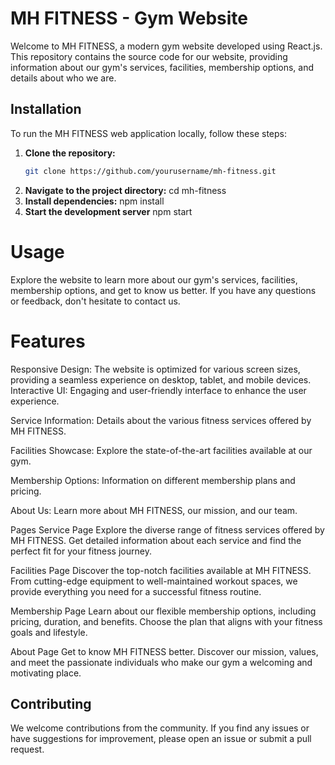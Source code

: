 # MH FITNESS - Gym Website

Welcome to MH FITNESS, a modern gym website developed using React.js. This repository contains the source code for our website, providing information about our gym's services, facilities, membership options, and details about who we are.

## Installation
To run the MH FITNESS web application locally, follow these steps:

1. **Clone the repository:**
   ```bash
   git clone https://github.com/yourusername/mh-fitness.git
2. **Navigate to the project directory:**
    cd mh-fitness
3. **Install dependencies:**
    npm install
4. **Start the development server**
    npm start
# Usage
Explore the website to learn more about our gym's services, facilities, membership options, and get to know us better. If you have any questions or feedback, don't hesitate to contact us.

# Features
Responsive Design: The website is optimized for various screen sizes, providing a seamless experience on desktop, tablet, and mobile devices.
Interactive UI: Engaging and user-friendly interface to enhance the user experience.

Service Information: Details about the various fitness services offered by MH FITNESS.

Facilities Showcase: Explore the state-of-the-art facilities available at our gym.

Membership Options: Information on different membership plans and pricing.

About Us: Learn more about MH FITNESS, our mission, and our team.

Pages
Service Page
Explore the diverse range of fitness services offered by MH FITNESS. Get detailed information about each service and find the perfect fit for your fitness journey.

Facilities Page
Discover the top-notch facilities available at MH FITNESS. From cutting-edge equipment to well-maintained workout spaces, we provide everything you need for a successful fitness routine.

Membership Page
Learn about our flexible membership options, including pricing, duration, and benefits. Choose the plan that aligns with your fitness goals and lifestyle.

About Page
Get to know MH FITNESS better. Discover our mission, values, and meet the passionate individuals who make our gym a welcoming and motivating place.

## Contributing
We welcome contributions from the community. If you find any issues or have suggestions for improvement, please open an issue or submit a pull request.